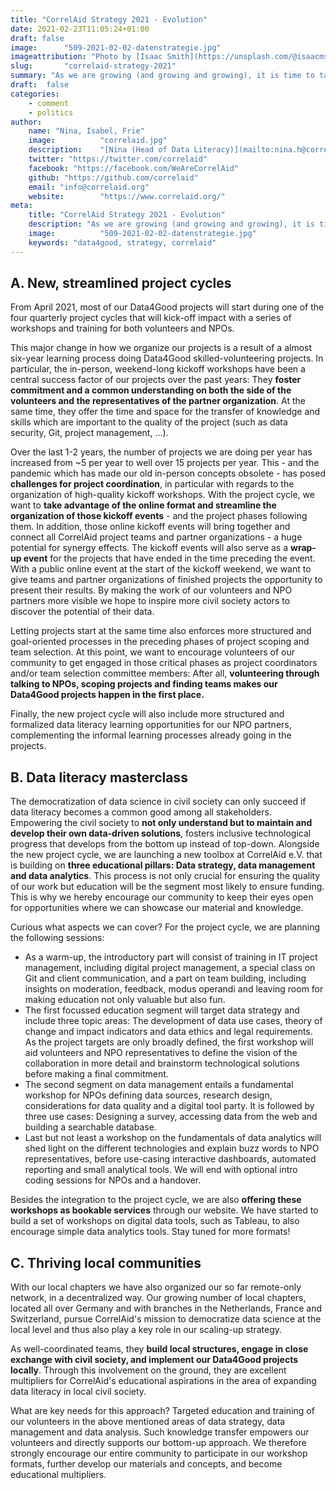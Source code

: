 ```yaml
---
title: "CorrelAid Strategy 2021 - Evolution"
date: 2021-02-23T11:05:24+01:00
draft: false
image:      "509-2021-02-02-datenstrategie.jpg"
imageattribution: "Photo by [Isaac Smith](https://unsplash.com/@isaacmsmith?utm_source=unsplash&amp;utm_medium=referral&amp;utm_content=creditCopyText) on [Unsplash](https://unsplash.com/s/photos/data?utm_source=unsplash&amp;utm_medium=referral&amp;utm_content=creditCopyText)"
slug:       "correlaid-strategy-2021"
summary: "As we are growing (and growing and growing), it is time to tackle old challenges with a shifted mindset: With 1,600 members, 15 local chapters, 18 projects a year and a never ending stream of workshops, events and conferences, we need to scale up existing processes to accommodate for growing target groups. Both in our work with data analysts, scientists and enthusiasts and NPOs with a data-mindset, we want to become more effective and efficient, opening the doors to new fundraising and partnership opportunities."
draft:  false
categories:       
    - comment
    - politics
author: 
    name: "Nina, Isabel, Frie"
    image:          "correlaid.jpg"
    description:    "[Nina (Head of Data Literacy)](mailto:nina.h@correlaid.org), [Isabel (Head of Community Management)](mailto:isabel.w@correlaid.org) and [Frie (COO)](mailto:frie.p@correlaid.org) are the three full-time employees of CorrelAid and make up the - currently remote - Berlin office of CorrelAid."
    twitter: "https://twitter.com/correlaid"
    facebook: "https://facebook.com/WeAreCorrelAid"
    github: "https://github.com/correlaid"
    email: "info@correlaid.org"
    website:        "https://www.correlaid.org/"
meta:
    title: "CorrelAid Strategy 2021 - Evolution"
    description: "As we are growing (and growing and growing), it is time to tackle old challenges with a shifted mindset: With 1,600 members, 15 local chapters, 18 projects a year and a never ending stream of workshops, events and conferences, we need to scale up existing processes to accommodate for growing target groups. Both in our work with data analysts, scientists and enthusiasts and NPOs with a data-mindset, we want to become more effective and efficient, opening the doors to new fundraising and partnership opportunities."
    image:          "509-2021-02-02-datenstrategie.jpg"
    keywords: "data4good, strategy, correlaid"
---
```


## A. New, streamlined project cycles
From April 2021, most of our Data4Good projects will start during one of the four quarterly project cycles that will kick-off impact with a series of workshops and training for both volunteers and NPOs. 

This major change in how we organize our projects is a result of a almost six-year learning process doing Data4Good skilled-volunteering projects. In particular, the in-person, weekend-long kickoff workshops have been a central success factor of our projects over the past years: They **foster commitment and a common understanding on both the side of the volunteers and the representatives of the partner organization**. At the same time, they offer the time and space for the transfer of knowledge and skills which are important to the quality of the project (such as data security, Git, project management, …). 

Over the last 1-2 years, the number of projects we are doing per year has increased from ~5 per year to well over 15 projects per year. This - and the pandemic which has made our old in-person concepts obsolete - has posed **challenges for project coordination**, in particular with regards to the organization of high-quality kickoff workshops. With the project cycle, we want to **take advantage of the online format and streamline the organization of those kickoff events** - and the project phases following them. In addition, those online kickoff events will bring together and connect all CorrelAid project teams and partner organizations - a huge potential for synergy effects. The kickoff events will also serve as a **wrap-up event** for the projects that have ended in the time preceding the event. With a public online event at the start of the kickoff weekend, we want to give teams and partner organizations of finished projects the opportunity to present their results. By making the work of our volunteers and NPO partners more visible we hope to inspire more civil society actors to discover the potential of their data. 

Letting projects start at the same time also enforces more structured and goal-oriented processes in the preceding phases of project scoping and team selection. At this point, we want to encourage volunteers of our community to get engaged in those critical phases as project coordinators and/or team selection committee members: After all, **volunteering through talking to NPOs, scoping projects and finding teams makes our Data4Good projects happen in the first place.** 

Finally, the new project cycle will also include more structured and formalized data literacy learning opportunities for our NPO partners, complementing the informal learning processes already going in the projects. 


## B. Data literacy masterclass
The democratization of data science in civil society can only succeed if data literacy becomes a common good among all stakeholders. Empowering the civil society to **not only understand but to maintain and develop their own data-driven solutions**, fosters inclusive technological progress that develops from the bottom up instead of top-down. Alongside the new project cycle, we are launching a new toolbox at CorrelAid e.V. that is building on **three educational pillars: Data strategy, data management and data analytics**. This process is not only crucial for ensuring the quality of our work but education will be the segment most likely to ensure funding. This is why we hereby encourage our community to keep their eyes open for opportunities where we can showcase our material and knowledge. 

Curious what aspects we can cover? For the project cycle, we are planning the following sessions: 

- As a warm-up, the introductory part will consist of training in IT project management, including digital project management, a special class on Git and client communication, and a part on team building, including insights on moderation, feedback, modus operandi and leaving room for making education not only valuable but also fun. 
- The first focussed education segment will target data strategy and include three topic areas: The development of data use cases, theory of change and impact indicators and data ethics and legal requirements. As the project targets are only broadly defined, the first workshop will aid volunteers and NPO representatives to define the vision of the collaboration in more detail and brainstorm technological solutions before making a final commitment. 
- The second segment on data management entails  a fundamental workshop for NPOs defining data sources, research design, considerations for data quality and a digital tool party. It is followed by three use cases: Designing a survey, accessing data from the web and building a searchable database. 
- Last but not least a workshop on the fundamentals of data analytics will shed light on the different technologies and explain buzz words to NPO representatives, before use-casing interactive dashboards, automated reporting and small analytical tools. We will end with optional intro coding sessions for NPOs and a handover.

Besides the integration to the project cycle, we are also **offering these workshops as bookable services** through our website. We have started to build a set of workshops on digital data tools, such as Tableau, to also encourage simple data analytics tools. Stay tuned for more formats!

## C. Thriving local communities

With our local chapters we have also organized our so far remote-only network, in a decentralized way. Our growing number of local chapters, located all over Germany and with branches in the Netherlands, France and Switzerland, pursue CorrelAid's mission to democratize data science at the local level and thus also play a key role in our scaling-up strategy. 

As well-coordinated teams, they **build local structures, engage in close exchange with civil society, and implement our Data4Good projects locally**. Through this involvement on the ground, they are excellent multipliers for CorrelAid's educational aspirations in the area of expanding data literacy in local civil society. 

What are key needs for this approach? Targeted education and training of our volunteers in the above mentioned areas of data strategy, data management and data analysis. Such knowledge transfer empowers our volunteers and directly supports our bottom-up approach. We therefore strongly encourage our entire community to participate in our workshop formats, further develop our materials and concepts, and become educational multipliers.
